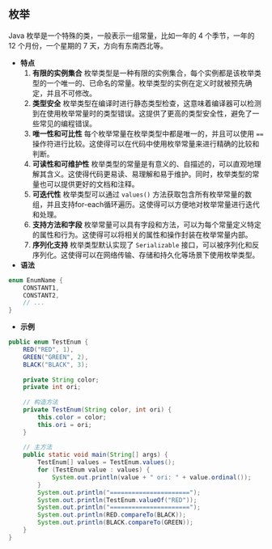 ## 枚举
Java 枚举是一个特殊的类，一般表示一组常量，比如一年的 4 个季节，一年的 12 个月份，一个星期的 7 天，方向有东南西北等。
- **特点**
	1. **有限的实例集合** 枚举类型是一种有限的实例集合，每个实例都是该枚举类型的一个唯一的、已命名的常量。枚举类型的实例在定义时就被预先确定，并且不可修改。
	2. **类型安全** 枚举类型在编译时进行静态类型检查，这意味着编译器可以检测到在使用枚举常量时的类型错误。这提供了更高的类型安全性，避免了一些常见的编程错误。
	3. **唯一性和可比性** 每个枚举常量在枚举类型中都是唯一的，并且可以使用 `==` 操作符进行比较。这使得可以在代码中使用枚举常量来进行精确的比较和判断。
	4. **可读性和可维护性** 枚举类型的常量是有意义的、自描述的，可以直观地理解其含义。这使得代码更易读、易理解和易于维护。同时，枚举类型的常量也可以提供更好的文档和注释。
	5. **可迭代性** 枚举类型可以通过 `values()` 方法获取包含所有枚举常量的数组，并且支持for-each循环遍历。这使得可以方便地对枚举常量进行迭代和处理。
	6. **支持方法和字段** 枚举常量可以具有字段和方法，可以为每个常量定义特定的属性和行为。这使得可以将相关的属性和操作封装在枚举常量内部。
	7. **序列化支持** 枚举类型默认实现了 `Serializable` 接口，可以被序列化和反序列化。这使得可以在网络传输、存储和持久化等场景下使用枚举类型。
- **语法**
```java
enum EnumName {
    CONSTANT1,
    CONSTANT2,
    // ...
}
```
- **示例**
```java
public enum TestEnum {
    RED("RED", 1),
    GREEN("GREEN", 2),
    BLACK("BLACK", 3);
    
    private String color;
    private int ori;
    
    // 构造方法
    private TestEnum(String color, int ori) {
        this.color = color;
        this.ori = ori;
    }
    
    // 主方法
    public static void main(String[] args) {
        TestEnum[] values = TestEnum.values();
        for (TestEnum value : values) {
            System.out.println(value + " ori: " + value.ordinal());
        }
        System.out.println("======================");
        System.out.println(TestEnum.valueOf("RED"));
        System.out.println("======================");
        System.out.println(RED.compareTo(BLACK));
        System.out.println(BLACK.compareTo(GREEN));
    }
}
```